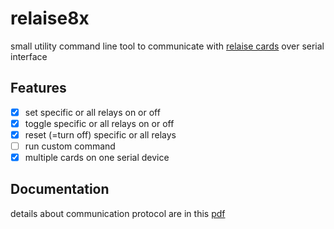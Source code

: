 # relaise8x

small utility command line tool to communicate with [relaise cards](https://www.conrad.de/de/relaiskarte-baustein-conrad-components-197720-12-vdc-24-vdc-197720.html#downloadcenter) over serial interface

## Features

- [x] set specific or all relays on or off
- [x] toggle specific or all relays on or off
- [x] reset (=turn off) specific or all relays
- [ ] run custom command
- [x] multiple cards on one serial device

## Documentation

details about communication protocol are in this [pdf](DOC_8FACH_RELAISKARTE_24V_7A_de_en_fr_nl.pdf)